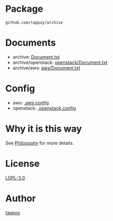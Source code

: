 # Package
`github.com/tappoy/archive`

# Documents
- archive: [Document.txt](Document.txt)
- archive/openstack: [openstack/Document.txt](archive/Document.txt)
- archive/aws: [aws/Document.txt](aws/Document.txt)

# Config
- aws: [.aws.config](.aws.config.sample)
- openstack: [.openstack.config](.openstack.config.sample)

# Why it is this way
See [Philosophy](https://github.com/tappoy/philosophy) for more details.

# License
[LGPL-3.0](LICENSE)

# Author
[tappoy](https://github.com/tappoy)
